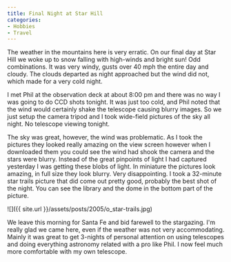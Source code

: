```yaml
---
title: Final Night at Star Hill
categories:
- Hobbies
- Travel
---
```


The weather in the mountains here is very erratic. On our final day at Star Hill we woke up to snow falling with high-winds and bright sun! Odd combinations. It was very windy, gusts over 40 mph the entire day and cloudy. The clouds departed as night approached but the wind did not, which made for a very cold night.

I met Phil at the observation deck at about 8:00 pm and there was no way I was going to do CCD shots tonight. It was just too cold, and Phil noted that the wind would certainly shake the telescope causing blurry images. So we just setup the camera tripod and I took wide-field pictures of the sky all night. No telescope viewing tonight.

The sky was great, however, the wind was problematic. As I took the pictures they looked really amazing on the view screen however when I downloaded them you could see the wind had shook the camera and the stars were blurry. Instead of the great pinpoints of light I had captured yesterday I was getting these blobs of light. In miniature the pictures look amazing, in full size they look blurry. Very disappointing. I took a 32-minute star trails picture that did come out pretty good, probably the best shot of the night. You can see the library and the dome in the bottom part of the picture.

![]({{ site.url }}/assets/posts/2005/o_star-trails.jpg)

We leave this morning for Santa Fe and bid farewell to the stargazing. I'm really glad we came here, even if the weather was not very accommodating. Mainly it was great to get 3-nights of personal attention on using telescopes and doing everything astronomy related with a pro like Phil. I now feel much more comfortable with my own telescope.
